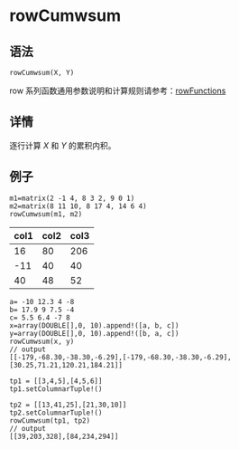 # rowCumwsum

## 语法

`rowCumwsum(X, Y)`

row 系列函数通用参数说明和计算规则请参考：[rowFunctions](../themes/rowFunctions.md)

## 详情

逐行计算 *X* 和 *Y* 的累积内积。

## 例子

```
m1=matrix(2 -1 4, 8 3 2, 9 0 1)
m2=matrix(8 11 10, 8 17 4, 14 6 4)
rowCumwsum(m1, m2)
```

| col1 | col2 | col3 |
| --- | --- | --- |
| 16 | 80 | 206 |
| -11 | 40 | 40 |
| 40 | 48 | 52 |

```
a= -10 12.3 4 -8
b= 17.9 9 7.5 -4
c= 5.5 6.4 -7 8
x=array(DOUBLE[],0, 10).append!([a, b, c])
y=array(DOUBLE[],0, 10).append!([b, a, c])
rowCumwsum(x, y)
// output
[[-179,-68.30,-38.30,-6.29],[-179,-68.30,-38.30,-6.29],[30.25,71.21,120.21,184.21]]

tp1 = [[3,4,5],[4,5,6]]
tp1.setColumnarTuple!()

tp2 = [[13,41,25],[21,30,10]]
tp2.setColumnarTuple!()
rowCumwsum(tp1, tp2)
// output
[[39,203,328],[84,234,294]]
```

